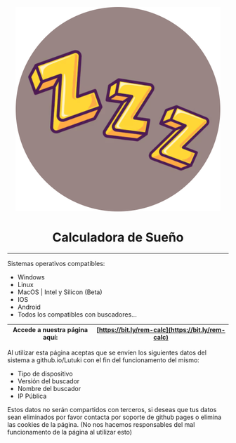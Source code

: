 <p align="center"><img src="rem_logo.png" alt="icon"></p>

<h1 align="center">Calculadora de Sueño</h1>

[<p align="center">]()

---

Sistemas operativos compatibles:

- Windows 
- Linux
- MacOS | Intel y Silicon (Beta)
- IOS
- Android
- Todos los compatibles con buscadores...

 Accede a nuestra página aquí: | [https://bit.ly/rem-calc](https://bit.ly/rem-calc) |
| -------- | ---- |

Al utilizar esta página aceptas que se envíen los siguientes datos del sistema a github.io/Lutuki con el fin del funcionamento del mismo:
- Tipo de dispositivo
- Versión del buscador
- Nombre del buscador
- IP Pública

Estos datos no serán compartidos con terceros, si deseas que tus datos sean eliminados por favor contacta por soporte de github pages o elimina las cookies de la página. (No nos hacemos responsables del mal funcionamento de la página al utilizar esto)
